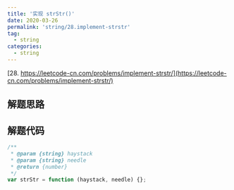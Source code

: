 ```yaml
---
title: '实现 strStr()'
date: 2020-03-26
permalink: 'string/28.implement-strstr'
tag:
  - string
categories:
  - string
---
```


[28. https://leetcode-cn.com/problems/implement-strstr/](https://leetcode-cn.com/problems/implement-strstr/)

## 解题思路

## 解题代码

```js
/**
 * @param {string} haystack
 * @param {string} needle
 * @return {number}
 */
var strStr = function (haystack, needle) {};
```
